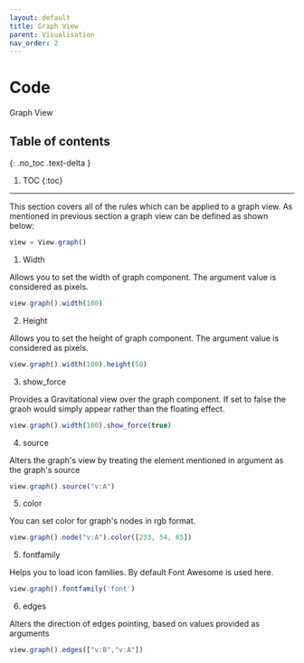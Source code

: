 ```yaml
---
layout: default
title: Graph View
parent: Visualisation
nav_order: 2
---
```


# Code
Graph View

## Table of contents
{: .no_toc .text-delta }

1. TOC
{:toc}

---

This section covers all of the rules which can be applied to a graph view. As mentioned in previous section a graph view can be defined as shown below:

```js
view = View.graph()   
```


1) Width

Allows you to set the width of graph component. The argument value is considered as pixels.

```js
view.graph().width(100)  
```

2) Height

Allows you to set the height of graph component. The argument value is considered as pixels.

```js
view.graph().width(100).height(50)
```

3) show_force

Provides a Gravitational view over the graph component. If set to false the graoh would simply appear rather than the floating effect.

```js
view.graph().width(100).show_force(true)
```
4) source

Alters the graph's view by treating the element mentioned in argument as the graph's source

```js
view.graph().source("v:A")
```

5) color

You can set color for graph's nodes in rgb format.

```js
view.graph().node("v:A").color([233, 54, 65])
```

5) fontfamily

Helps you to load icon families. By default Font Awesome is used here.

```js
view.graph().fontfamily('font')
```

6) edges

Alters the direction of edges pointing, based on values provided as arguments

```js
view.graph().edges(["v:B","v:A"])   
```
